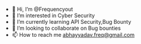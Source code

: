 - 👋 Hi, I’m @Frequencyout
- 👀 I’m interested in Cyber Security  
- 🌱 I’m currently learning API Security,Bug Bounty
- 💞️ I’m looking to collaborate on Bug bounties
- 📫 How to reach me abhayyadav.freq@gmail.com

<!---
Frequencyout/Frequencyout is a ✨ special ✨ repository because its `README.md` (this file) appears on your GitHub profile.
You can click the Preview link to take a look at your changes.
--->
